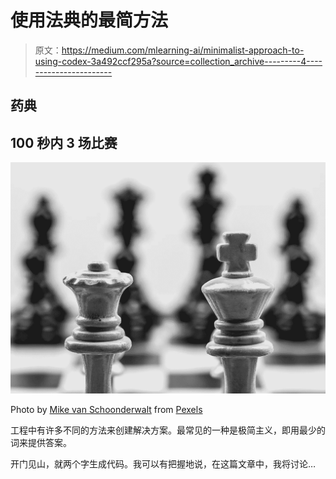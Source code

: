 # 使用法典的最简方法

> 原文：<https://medium.com/mlearning-ai/minimalist-approach-to-using-codex-3a492ccf295a?source=collection_archive---------4----------------------->

## 药典

## 100 秒内 3 场比赛

![](img/6592bf82b7d31961c31fdcb76105c4d3.png)

Photo by [Mike van Schoonderwalt](https://www.pexels.com/@mike-van-schoonderwalt-1884800?utm_content=attributionCopyText&utm_medium=referral&utm_source=pexels) from [Pexels](https://www.pexels.com/photo/king-and-queen-chess-pieces-5502523/?utm_content=attributionCopyText&utm_medium=referral&utm_source=pexels)

工程中有许多不同的方法来创建解决方案。最常见的一种是极简主义，即用最少的词来提供答案。

开门见山，就两个字生成代码。我可以有把握地说，在这篇文章中，我将讨论…